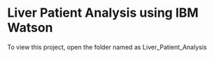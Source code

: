 # Liver Patient Analysis using IBM Watson
 To view this project, open the folder named as Liver_Patient_Analysis
